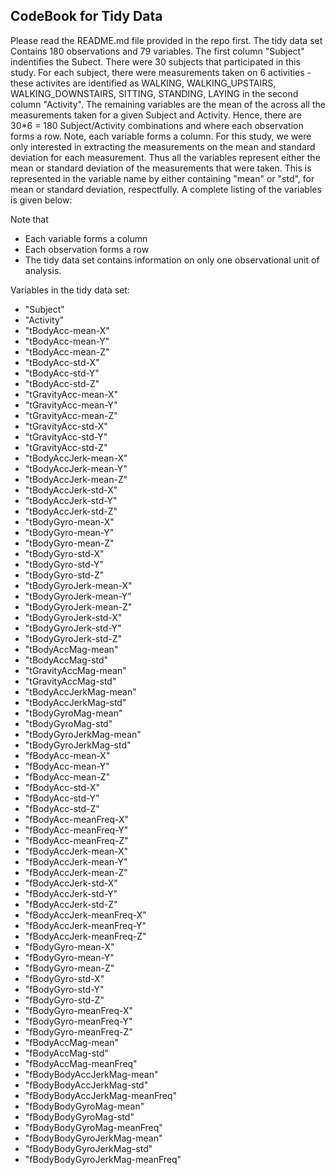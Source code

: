 
 
## CodeBook for Tidy Data
Please read the README.md file provided in the repo first. The tidy data set Contains 180 observations and 79 variables.  The first column "Subject" indentifies the Subect.  There were 30 subjects that participated in this study.  For each subject, there were measurements taken on 6 activities - these activites are identified as WALKING, WALKING\_UPSTAIRS, WALKING\_DOWNSTAIRS, SITTING, STANDING, LAYING in the second column "Activity".  The remaining variables are the mean of the across all the measurements taken for a given Subject and Activity.  Hence, there are 30*6 = 180 Subject/Activity combinations and where each observation forms a row.  Note, each variable forms a column.  For this study, we were only interested in extracting the measurements on the mean and standard deviation for each measurement.  Thus all the variables represent either the mean or standard deviation of the measurements that were taken. This is represented in the variable name by either containing "mean" or "std", for mean or standard deviation, respectfully.  A complete listing of the variables is given below:        

Note that 

- Each variable forms a column
- Each observation forms a row
- The tidy data set contains information on only one observational unit of analysis. 


Variables in the tidy data set:

- "Subject"                       
- "Activity"                      
- "tBodyAcc-mean-X"               
- "tBodyAcc-mean-Y"               
- "tBodyAcc-mean-Z"               
- "tBodyAcc-std-X"               
- "tBodyAcc-std-Y"                
- "tBodyAcc-std-Z"                
- "tGravityAcc-mean-X"            
- "tGravityAcc-mean-Y"            
- "tGravityAcc-mean-Z"            
- "tGravityAcc-std-X"            
- "tGravityAcc-std-Y"            
- "tGravityAcc-std-Z"             
- "tBodyAccJerk-mean-X"           
- "tBodyAccJerk-mean-Y"           
- "tBodyAccJerk-mean-Z"           
- "tBodyAccJerk-std-X"           
- "tBodyAccJerk-std-Y"            
- "tBodyAccJerk-std-Z"            
- "tBodyGyro-mean-X"              
- "tBodyGyro-mean-Y"              
- "tBodyGyro-mean-Z"             
- "tBodyGyro-std-X"              
- "tBodyGyro-std-Y"              
- "tBodyGyro-std-Z"              
- "tBodyGyroJerk-mean-X"         
- "tBodyGyroJerk-mean-Y"         
- "tBodyGyroJerk-mean-Z"          
- "tBodyGyroJerk-std-X"          
- "tBodyGyroJerk-std-Y"           
- "tBodyGyroJerk-std-Z"           
- "tBodyAccMag-mean"              
- "tBodyAccMag-std"               
- "tGravityAccMag-mean"           
- "tGravityAccMag-std"           
- "tBodyAccJerkMag-mean"          
- "tBodyAccJerkMag-std"           
- "tBodyGyroMag-mean"             
- "tBodyGyroMag-std"              
- "tBodyGyroJerkMag-mean"         
- "tBodyGyroJerkMag-std"         
- "fBodyAcc-mean-X"               
- "fBodyAcc-mean-Y"               
- "fBodyAcc-mean-Z"               
- "fBodyAcc-std-X"                
- "fBodyAcc-std-Y"                
- "fBodyAcc-std-Z"               
- "fBodyAcc-meanFreq-X"           
- "fBodyAcc-meanFreq-Y"           
- "fBodyAcc-meanFreq-Z"           
- "fBodyAccJerk-mean-X"           
- "fBodyAccJerk-mean-Y"           
- "fBodyAccJerk-mean-Z"          
- "fBodyAccJerk-std-X"         
- "fBodyAccJerk-std-Y"          
- "fBodyAccJerk-std-Z"          
- "fBodyAccJerk-meanFreq-X"     
- "fBodyAccJerk-meanFreq-Y"     
- "fBodyAccJerk-meanFreq-Z"      
- "fBodyGyro-mean-X"            
- "fBodyGyro-mean-Y"            
- "fBodyGyro-mean-Z"             
- "fBodyGyro-std-X"              
- "fBodyGyro-std-Y"              
- "fBodyGyro-std-Z"              
- "fBodyGyro-meanFreq-X"         
- "fBodyGyro-meanFreq-Y"         
- "fBodyGyro-meanFreq-Z"         
- "fBodyAccMag-mean"              
- "fBodyAccMag-std"               
- "fBodyAccMag-meanFreq"         
- "fBodyBodyAccJerkMag-mean"      
- "fBodyBodyAccJerkMag-std"       
- "fBodyBodyAccJerkMag-meanFreq"
- "fBodyBodyGyroMag-mean"         
- "fBodyBodyGyroMag-std"          
- "fBodyBodyGyroMag-meanFreq"    
- "fBodyBodyGyroJerkMag-mean"    
- "fBodyBodyGyroJerkMag-std"     
- "fBodyBodyGyroJerkMag-meanFreq"
